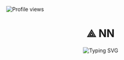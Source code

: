 ![Profile views](https://komarev.com/ghpvc/?username=NoconversationNN&label=Profile%20views&color=0e75b6&style=flat)
<div align="center">
  <h1>⟁ NN</h1>
  <img src="https://readme-typing-svg.demolab.com?font=Fira+Code&size=22&pause=1000&center=true&width=435&lines=XXVIIIXMM" alt="Typing SVG" />
</div>
